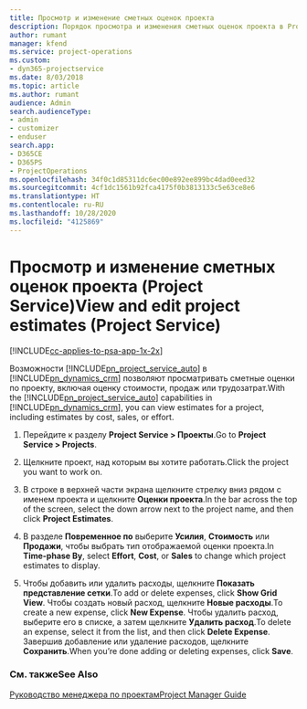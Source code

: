 ```yaml
---
title: Просмотр и изменение сметных оценок проекта
description: Порядок просмотра и изменения сметных оценок проекта в Project Service
author: rumant
manager: kfend
ms.service: project-operations
ms.custom:
- dyn365-projectservice
ms.date: 8/03/2018
ms.topic: article
ms.author: rumant
audience: Admin
search.audienceType:
- admin
- customizer
- enduser
search.app:
- D365CE
- D365PS
- ProjectOperations
ms.openlocfilehash: 34f0c1d85311dc6ec00e892ee899bc4dad0eed32
ms.sourcegitcommit: 4cf1dc1561b92fca4175f0b3813133c5e63ce8e6
ms.translationtype: HT
ms.contentlocale: ru-RU
ms.lasthandoff: 10/28/2020
ms.locfileid: "4125869"
---
```

# <a name="view-and-edit-project-estimates-project-service"></a><span data-ttu-id="9de57-103">Просмотр и изменение сметных оценок проекта (Project Service)</span><span class="sxs-lookup"><span data-stu-id="9de57-103">View and edit project estimates (Project Service)</span></span>

[!INCLUDE[cc-applies-to-psa-app-1x-2x](../includes/cc-applies-to-psa-app-1x-2x.md)]

<span data-ttu-id="9de57-104">Возможности [!INCLUDE[pn_project_service_auto](../includes/pn-project-service-auto.md)] в [!INCLUDE[pn_dynamics_crm](../includes/pn-dynamics-crm.md)] позволяют просматривать сметные оценки по проекту, включая оценку стоимости, продаж или трудозатрат.</span><span class="sxs-lookup"><span data-stu-id="9de57-104">With the [!INCLUDE[pn_project_service_auto](../includes/pn-project-service-auto.md)] capabilities in [!INCLUDE[pn_dynamics_crm](../includes/pn-dynamics-crm.md)], you can view estimates for a project, including estimates by cost, sales, or effort.</span></span>  
  
1.  <span data-ttu-id="9de57-105">Перейдите к разделу **Project Service > Проекты**.</span><span class="sxs-lookup"><span data-stu-id="9de57-105">Go to **Project Service > Projects**.</span></span>  
  
2.  <span data-ttu-id="9de57-106">Щелкните проект, над которым вы хотите работать.</span><span class="sxs-lookup"><span data-stu-id="9de57-106">Click the project you want to work on.</span></span>  
  
3.  <span data-ttu-id="9de57-107">В строке в верхней части экрана щелкните стрелку вниз рядом с именем проекта и щелкните **Оценки проекта**.</span><span class="sxs-lookup"><span data-stu-id="9de57-107">In the bar across the top of the screen, select the down arrow next to the project name, and then click **Project Estimates**.</span></span>  
  
4.  <span data-ttu-id="9de57-108">В разделе **Повременное по** выберите **Усилия**, **Стоимость** или **Продажи**, чтобы выбрать тип отображаемой оценки проекта.</span><span class="sxs-lookup"><span data-stu-id="9de57-108">In **Time-phase By**, select **Effort**, **Cost**, or **Sales** to change which project estimates to display.</span></span>  
  
5.  <span data-ttu-id="9de57-109">Чтобы добавить или удалить расходы, щелкните **Показать представление сетки**.</span><span class="sxs-lookup"><span data-stu-id="9de57-109">To add or delete expenses, click **Show Grid View**.</span></span> <span data-ttu-id="9de57-110">Чтобы создать новый расход, щелкните **Новые расходы**.</span><span class="sxs-lookup"><span data-stu-id="9de57-110">To create a new expense, click **New Expense**.</span></span> <span data-ttu-id="9de57-111">Чтобы удалить расход, выберите его в списке, а затем щелкните **Удалить расход**.</span><span class="sxs-lookup"><span data-stu-id="9de57-111">To delete an expense, select it from the list, and then click **Delete Expense**.</span></span> <span data-ttu-id="9de57-112">Завершив добавление или удаление расходов, щелкните **Сохранить**.</span><span class="sxs-lookup"><span data-stu-id="9de57-112">When you’re done adding or deleting expenses, click **Save**.</span></span>  
  
### <a name="see-also"></a><span data-ttu-id="9de57-113">См. также</span><span class="sxs-lookup"><span data-stu-id="9de57-113">See Also</span></span>  
 [<span data-ttu-id="9de57-114">Руководство менеджера по проектам</span><span class="sxs-lookup"><span data-stu-id="9de57-114">Project Manager Guide</span></span>](../psa/project-manager-guide.md)
